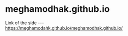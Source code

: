 # meghamodhak.github.io

Link of the side ---  https://meghamodahk.github.io/meghamodhak.github.io/
